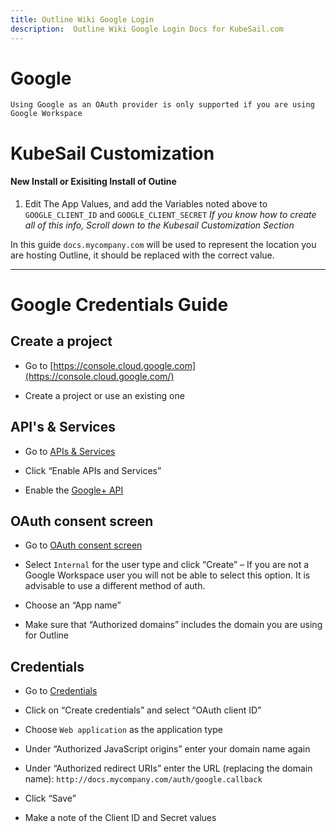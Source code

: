 ```yaml
---
title: Outline Wiki Google Login
description:  Outline Wiki Google Login Docs for KubeSail.com
---
```

# Google
`Using Google as an OAuth provider is only supported if you are using Google Workspace`
# KubeSail Customization
#### New Install or Exisiting Install of Outine
1. Edit The App Values, and add the Variables noted above to `GOOGLE_CLIENT_ID` and `GOOGLE_CLIENT_SECRET`
*If you know how to create all of this info, Scroll down to the Kubesail Customization Section*

In this guide `docs.mycompany.com` will be used to represent the location you are hosting Outline, it should be replaced with the correct value.

---
# Google Credentials Guide

## Create a project

-   Go to [https://console.cloud.google.com](https://console.cloud.google.com/)  
    
-   Create a project or use an existing one
    

## API's & Services

-   Go to [APIs & Services](https://console.cloud.google.com/apis/dashboard)  
    
-   Click “Enable APIs and Services”
    
-   Enable the [Google+ API](https://console.cloud.google.com/apis/library/plus.googleapis.com)  
    

## OAuth consent screen

-   Go to [OAuth consent screen](https://console.cloud.google.com/apis/credentials/consent)  
    
-   Select `Internal` for the user type and click “Create” – If you are not a Google Workspace user you will not be able to select this option. It is advisable to use a different method of auth.
    
-   Choose an “App name”
    
-   Make sure that “Authorized domains” includes the domain you are using for Outline
    

## Credentials

-   Go to [Credentials](https://console.cloud.google.com/apis/credentials)  
    
-   Click on “Create credentials” and select “OAuth client ID”
    
-   Choose `Web application` as the application type
    
-   Under “Authorized JavaScript origins” enter your domain name again
    
-   Under “Authorized redirect URIs” enter the URL (replacing the domain name): `http://docs.mycompany.com/auth/google.callback`
    
-   Click “Save”
    
-   Make a note of the Client ID and Secret values



